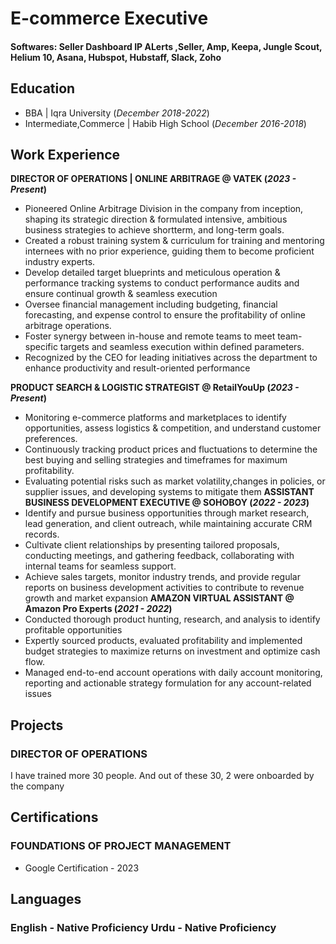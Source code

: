 # E-commerce Executive

#### Softwares: Seller Dashboard IP ALerts ,Seller,  Amp, Keepa, Jungle Scout, Helium 10, Asana, Hubspot, Hubstaff, Slack, Zoho

## Education
- BBA | Iqra University (_December 2018-2022_)	 						       		
- Intermediate,Commerce	| Habib High School (_December 2016-2018_)	 			        		

## Work Experience
**DIRECTOR OF OPERATIONS | ONLINE ARBITRAGE @ VATEK (_2023 - Present_)**
- Pioneered Online Arbitrage Division in the company from inception, shaping its strategic direction & formulated intensive, ambitious business strategies to achieve shortterm, and long-term goals.
- Created a robust training system & curriculum for training and mentoring internees with no prior experience, guiding them to become proficient industry experts.
- Develop detailed target blueprints and meticulous operation & performance tracking systems to conduct performance audits and ensure continual growth & seamless execution
- Oversee financial management including budgeting, financial forecasting, and expense control to ensure the profitability of online arbitrage operations.
- Foster synergy between in-house and remote teams to meet team-specific targets and seamless execution within defined parameters.
- Recognized by the CEO for leading initiatives across the department to enhance productivity and result-oriented performance

**PRODUCT SEARCH & LOGISTIC STRATEGIST @ RetailYouUp (_2023 - Present_)**
- Monitoring e-commerce platforms and marketplaces to identify opportunities, assess logistics & competition, and understand customer preferences.
- Continuously tracking product prices and fluctuations to determine the best buying and selling strategies and timeframes for maximum profitability.
- Evaluating potential risks such as market volatility,changes in policies, or supplier issues, and developing systems to mitigate them
  **ASSISTANT BUSINESS DEVELOPMENT EXECUTIVE @ SOHOBOY (_2022 - 2023_)**
- Identify and pursue business opportunities through market research, lead generation, and client outreach, while maintaining accurate CRM records.
- Cultivate client relationships by presenting tailored proposals, conducting meetings, and gathering feedback, collaborating with internal teams for seamless support.
- Achieve sales targets, monitor industry trends, and provide regular reports on business development activities to contribute to revenue growth and market expansion
  **AMAZON VIRTUAL ASSISTANT @ Amazon Pro Experts (_2021 - 2022_)**
- Conducted thorough product hunting, research, and analysis to identify profitable opportunities
- Expertly sourced products, evaluated profitability and implemented budget strategies to maximize returns on investment and optimize cash flow.
- Managed end-to-end account operations with daily account monitoring, reporting and actionable strategy formulation for any account-related issues

## Projects
### DIRECTOR OF OPERATIONS
I have trained more 30 people. And out of these 30, 2 were onboarded by the company

## Certifications
### FOUNDATIONS OF PROJECT MANAGEMENT
- Google Certification - 2023
## Languages
### English - Native Proficiency Urdu - Native Proficiency



